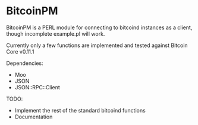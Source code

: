 # BitcoinPM
BitcoinPM is a PERL module for connecting to bitcoind instances as a client, though 
incomplete example.pl will work.

Currently only a few functions are implemented and tested against Bitcoin Core v0.11.1

Dependencies:
   - Moo
   - JSON
   - JSON::RPC::Client

TODO:
   - Implement the rest of the standard bitcoind functions
   - Documentation
